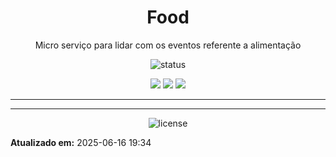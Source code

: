 <!--
template_name=head
template_version=v1
-->

<h1 align="center">Food</h1>

<p align="center">
  Micro serviço para lidar com os eventos referente a alimentação<br>
</p>

<p align="center">
  <img src="https://img.shields.io/badge/status-Finalizado-blue.svg" alt="status">
</p>

<p align="center">
<img src="https://img.shields.io/badge/topics:-grey"> 
<img src="https://img.shields.io/badge/java-lightgrey">
<img src="https://img.shields.io/badge/docker-lightgrey">
</p>

<hr>



<!--
template_name=footer
template_version=v1
-->

---
<p align="center">
   <img src="https://img.shields.io/badge/licença-GPL%203-blue.svg" alt="license">
</p>

**Atualizado em:** 2025-06-16 19:34